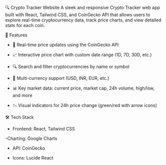 🔍 Crypto Tracker Website
A sleek and responsive Crypto Tracker web app built with React, Tailwind CSS, and CoinGecko API that allows users to explore real-time cryptocurrency data, track price charts, and view detailed stats for each coin.

🚀 Features
- 🔄 Real-time price updates using the CoinGecko API

- 📈 Interactive price chart with custom date range (1D, 7D, 30D, etc.)

- 🔍 Search and filter cryptocurrencies by name or symbol

- 💱 Multi-currency support (USD, INR, EUR, etc.)

- 📊 Key market data: current price, market cap, 24h volume, high/low, and more

- 📉 Visual indicators for 24h price change (green/red with arrow icons)

🛠️ Tech Stack
- Frontend: React, Tailwind CSS

-Charting: Google Charts

- API: CoinGecko 

- Icons: Lucide React
